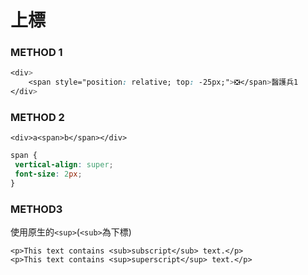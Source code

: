 # 上標

### METHOD 1

```css
<div>
	<span style="position: relative; top: -25px;">❎</span>醫護兵1
</div>
```

### METHOD 2

```markup
<div>a<span>b</span></div>
```

```css
span {
 vertical-align: super;
 font-size: 2px;
}
```

### METHOD3

使用原生的`<sup>`\(`<sub>`為下標\)

```markup
<p>This text contains <sub>subscript</sub> text.</p>
<p>This text contains <sup>superscript</sup> text.</p>
```

